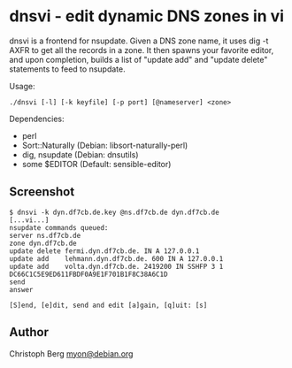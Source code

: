 dnsvi - edit dynamic DNS zones in vi
====================================

dnsvi is a frontend for nsupdate. Given a DNS zone name, it uses dig -t AXFR to
get all the records in a zone. It then spawns your favorite editor, and upon
completion, builds a list of "update add" and "update delete" statements to
feed to nsupdate.

Usage:

    ./dnsvi [-l] [-k keyfile] [-p port] [@nameserver] <zone>

Dependencies:

  * perl
  * Sort::Naturally (Debian: libsort-naturally-perl)
  * dig, nsupdate (Debian: dnsutils)
  * some $EDITOR (Default: sensible-editor)

Screenshot
----------

    $ dnsvi -k dyn.df7cb.de.key @ns.df7cb.de dyn.df7cb.de
    [...vi...]
    nsupdate commands queued:
    server ns.df7cb.de
    zone dyn.df7cb.de
    update delete fermi.dyn.df7cb.de. IN A 127.0.0.1
    update add    lehmann.dyn.df7cb.de. 600 IN A 127.0.0.1
    update add    volta.dyn.df7cb.de. 2419200 IN SSHFP 3 1 DC66C1C5E9ED611FBDF0A9E1F701B1F8C38A6C1D
    send
    answer

    [S]end, [e]dit, send and edit [a]gain, [q]uit: [s]

Author
------

Christoph Berg <myon@debian.org>

